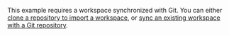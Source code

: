 This example requires a workspace synchronized with Git. You can either [clone a repository to import a workspace](/how-to/import-content-from-a-git-repository/), or [sync an existing workspace with a Git repository](/how-to/synchronize-with-git/).